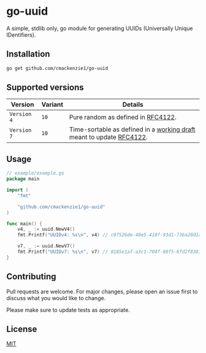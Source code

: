 # go-uuid

A simple, stdlib only, go module for generating UUIDs (Universally Unique IDentifiers).

## Installation

```bash
go get github.com/cmackenzie1/go-uuid
```

## Supported versions

| Version     | Variant | Details                                                                                                                                                                                                      |
|-------------|---------|--------------------------------------------------------------------------------------------------------------------------------------------------------------------------------------------------------------|
| `Version 4` | `10`    | Pure random as defined in [RFC4122](https://www.rfc-editor.org/rfc/rfc4122).                                                                                                                                 |
| `Version 7` | `10`    | Time-sortable as defined in a [working draft]( https://www.ietf.org/archive/id/draft-ietf-uuidrev-rfc4122bis-01.html#name-uuid-version-7) meant to update [RFC4122](https://www.rfc-editor.org/rfc/rfc4122). |

## Usage

```go
// example/example.go
package main

import (
	"fmt"

	"github.com/cmackenzie1/go-uuid"
)

func main() {
	v4, _ := uuid.NewV4()
	fmt.Printf("UUIDv4: %s\n", v4) // c07526de-40e5-418f-93d1-73ba20d2ac2c

	v7, _ := uuid.NewV7()
	fmt.Printf("UUIDv7: %s\n", v7) // 0185e1af-a3c1-704f-80f5-6fd2f8387f09
}

```

## Contributing

Pull requests are welcome. For major changes, please open an issue first
to discuss what you would like to change.

Please make sure to update tests as appropriate.

## License

[MIT](./LICENSE.md)